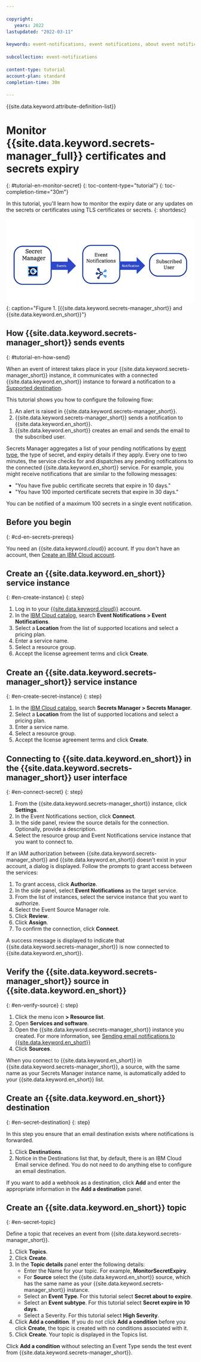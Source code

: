 ```yaml
---

copyright:
   years: 2022
lastupdated: "2022-03-11"

keywords: event-notifications, event notifications, about event notifications, secrets manager certificates, secrets expiry 

subcollection: event-notifications

content-type: tutorial
account-plan: standard
completion-time: 30m

---
```


{{site.data.keyword.attribute-definition-list}}


# Monitor {{site.data.keyword.secrets-manager_full}} certificates and secrets expiry
{: #tutorial-en-monitor-secret}
{: toc-content-type="tutorial"}
{: toc-completion-time="30m"}
 

In this tutorial, you'll learn how to monitor the expiry date or any updates on the secrets or certificates using TLS certificates or secrets. 
{: shortdesc}

![{{site.data.keyword.secrets-manager_short}} and {{site.data.keyword.en_short}}](images/en-secrets-manager.png "Secrets manager and {{site.data.keyword.en_short}}"){: caption="Figure 1. [{{site.data.keyword.secrets-manager_short}} and {{site.data.keyword.en_short}}"}

## How {{site.data.keyword.secrets-manager_short}} sends events
{: #tutorial-en-how-send}

When an event of interest takes place in your {{site.data.keyword.secrets-manager_short}} instance, it communicates with a connected {{site.data.keyword.en_short}} instance to forward a notification to a [Supported destination](/docs/event-notifications?topic=event-notifications-en-destination).

This tutorial shows you how to configure the following flow:

1. An alert is raised in {{site.data.keyword.secrets-manager_short}}.
2. {{site.data.keyword.secrets-manager_short}} sends a notification to {{site.data.keyword.en_short}}.
3. {{site.data.keyword.en_short}} creates an email and sends the email to the subscribed user.

Secrets Manager aggregates a list of your pending notifications by [event type](/docs/secrets-manager?topic=secrets-manager-event-notifications&interface=ui#event-notifications-list), the type of secret, and expiry details if they apply. Every one to two minutes, the service checks for and dispatches any pending notifications to the connected {{site.data.keyword.en_short}} service. For example, you might receive notifications that are similar to the following messages:

- "You have five public certificate secrets that expire in 10 days."
- "You have 100 imported certificate secrets that expire in 30 days."

You can be notified of a maximum 100 secrets in a single event notification.

## Before you begin
{: #cd-en-secrets-prereqs}

You need an {{site.data.keyword.cloud}} account. If you don't have an account, then [Create an IBM Cloud account](https://cloud.ibm.com/registration/).


## Create an {{site.data.keyword.en_short}} service instance
{: #en-create-instance}
{: step}

1. Log in to your [{{site.data.keyword.cloud}}](https://cloud.ibm.com) account.
1. In the [IBM Cloud catalog](https://cloud.ibm.com/catalog#services), search **Event Notifications > Event Notifications**.
1. Select a **Location** from the list of supported locations and select a pricing plan.
1. Enter a service name.
1. Select a resource group.
1. Accept the license agreement terms and click **Create**.

## Create an {{site.data.keyword.secrets-manager_short}} service instance
{: #en-create-secret-instance}
{: step}

1. In the [IBM Cloud catalog](https://cloud.ibm.com/catalog#services), search **Secrets Manager > Secrets Manager**.
1. Select a **Location** from the list of supported locations and select a pricing plan.
1. Enter a service name.
1. Select a resource group.
1. Accept the license agreement terms and click **Create**.

## Connecting to {{site.data.keyword.en_short}} in the {{site.data.keyword.secrets-manager_short}} user interface 
{: #en-connect-secret}
{: step}

1. From the {{site.data.keyword.secrets-manager_short}} instance, click **Settings**.
1. In the Event Notifications section, click **Connect**.
1. In the side panel, review the source details for the connection. Optionally, provide a description.
1. Select the resource group and Event Notifications service instance that you want to connect to.

If an IAM authorization between {{site.data.keyword.secrets-manager_short}} and {{site.data.keyword.en_short}} doesn't exist in your account, a dialog is displayed. Follow the prompts to grant access between the services:

1. To grant access, click **Authorize**.
1. In the side panel, select **Event Notifications** as the target service.
1. From the list of instances, select the service instance that you want to authorize.
1. Select the Event Source Manager role.
1. Click **Review**.
1. Click **Assign**.
1. To confirm the connection, click **Connect**.

A success message is displayed to indicate that {{site.data.keyword.secrets-manager_short}} is now connected to {{site.data.keyword.en_short}}. 

## Verify the {{site.data.keyword.secrets-manager_short}} source in {{site.data.keyword.en_short}}
{: #en-verify-source}
{: step}

1. Click the menu icon **> Resource list**.
1. Open **Services and software**.
1. Open the {{site.data.keyword.secrets-manager_short}} instance you created. For more information, see [Sending email notifications to {{site.data.keyword.en_short}}](/docs/monitoring?topic=monitoring-tutorial-en#en-create-instance) 
1. Click **Sources**.

When you connect to {{site.data.keyword.en_short}} in {{site.data.keyword.secrets-manager_short}}, a source, with the same name as your Secrets Manager instance name, is automatically added to your {{site.data.keyword.en_short}} list.

## Create an {{site.data.keyword.en_short}} destination
{: #en-secret-destination}
{: step}

In this step you ensure that an email destination exists where notifications is forwarded.

1. Click **Destinations**.
1. Notice in the Destinations list that, by default, there is an IBM Cloud Email service defined. You do not need to do anything else to configure an email destination.

If you want to add a webhook as a destination, click **Add** and enter the appropriate information in the **Add a destination** panel.

## Create an {{site.data.keyword.en_short}} topic
{: #en-secret-topic}

Define a topic that receives an event from {{site.data.keyword.secrets-manager_short}}.

1. Click **Topics**.
1. Click **Create**. 
1. In the **Topic details** panel enter the following details:
   - Enter the Name for your topic. For example, **MonitorSecretExpiry**.
   - For **Source** select the {{site.data.keyword.en_short}} source, which has the same name as your {{site.data.keyword.secrets-manager_short}} instance.
   - Select an **Event Type**. For this tutorial select **Secret about to expire**.
   - Select an **Event subtype**. For this tutorial select **Secret expire in 10 days**.
   - Select a Severity. For this tutorial select **High Severity**.
1. Click **Add a condition**. If you do not click **Add a condition** before you click **Create**, the topic is created with no conditions associated with it.
1. Click **Create**. Your topic is displayed in the Topics list.

Click **Add a condition** without selecting an Event Type sends the test event from {{site.data.keyword.secrets-manager_short}}.

